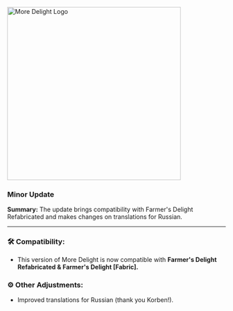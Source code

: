 <p align="left"><img src="https://cdn.modrinth.com/data/znHQQtuU/images/69377ff53f97891530ffc2e042c5c8f41693e1db.png" alt="More Delight Logo" width="400">

<h3>Minor Update</h3>
<p><b>Summary:</b> The update brings compatibility with Farmer's Delight Refabricated and makes changes on translations for Russian.</p>
<hr/>

<h3>🛠️ Compatibility:</h2>
<ul>
  <li>This version of More Delight is now compatible with <b>Farmer's Delight Refabricated & Farmer's Delight [Fabric].</b></li>
</ul>

<h3>⚙️ Other Adjustments:</h2>
<ul>
  <li>Improved translations for Russian (thank you Korben!).</li>
</ul>
